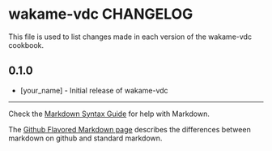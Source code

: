 wakame-vdc CHANGELOG
====================

This file is used to list changes made in each version of the wakame-vdc cookbook.

0.1.0
-----
- [your_name] - Initial release of wakame-vdc

- - -
Check the [Markdown Syntax Guide](http://daringfireball.net/projects/markdown/syntax) for help with Markdown.

The [Github Flavored Markdown page](http://github.github.com/github-flavored-markdown/) describes the differences between markdown on github and standard markdown.
